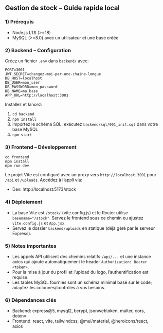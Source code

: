 ## Gestion de stock – Guide rapide local

### 1) Prérequis
- Node.js LTS (>=18)
- MySQL (>=8.0) avec un utilisateur et une base créée

### 2) Backend – Configuration
Créez un fichier `.env` dans `backend/` avec:

```
PORT=3001
JWT_SECRET=changez-moi-par-une-chaine-longue
DB_HOST=localhost
DB_USER=mon_user
DB_PASSWORD=mon_password
DB_NAME=ma_base
APP_URL=http://localhost:3001
```

Installez et lancez:

1. `cd backend`
2. `npm install`
3. Importez le schéma SQL: exécutez `backend/sql/001_init.sql` dans votre base MySQL
4. `npm start`

### 3) Frontend – Développement
```
cd frontend
npm install
npm run dev
```

Le projet Vite est configuré avec un proxy vers `http://localhost:3001` pour `/api` et `/uploads`. Accédez à l’appli via:

- Dev: http://localhost:5173/stock

### 4) Déploiement
- La base Vite est `/stock/` (vite.config.js) et le Router utilise `basename="/stock"`. Servez le frontend sous ce chemin ou ajustez `vite.config.js` et `App.jsx`.
- Servez le dossier `backend/uploads` en statique (déjà géré par le serveur Express).

### 5) Notes importantes
- Les appels API utilisent des chemins relatifs `/api/...` et une instance axios qui ajoute automatiquement le header `Authorization: Bearer <token>`.
- Pour la mise à jour du profil et l’upload du logo, l’authentification est requise.
- Les tables MySQL fournies sont un schéma minimal basé sur le code; adaptez les colonnes/contrôles à vos besoins.

### 6) Dépendances clés
- Backend: express@5, mysql2, bcrypt, jsonwebtoken, multer, cors, dotenv
- Frontend: react, vite, tailwindcss, @mui/material, @heroicons/react, axios
